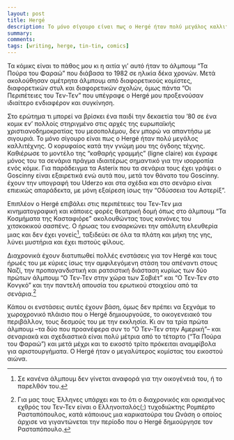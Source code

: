 ```yaml
---
layout: post
title: Hergé
description: Το μόνο σίγουρο είναι πως ο Hergé ήταν πολύ μεγάλος καλλιτέχνης. Ο κορυφαίος κατά την γνώμη μου της όγδοης τέχνης.
summary: 
comments: 
tags: [writing, herge, tin-tin, comics]
---
```


Τα κόμικς είναι το πάθος μου κι η αιτία γι’ αυτό ήταν το άλμπουμ “Τα Πούρα του Φαραώ” που διάβασα το 1982 σε ηλικία δέκα χρονών. Μετά ακολούθησαν αμέτρητα άλμπουμ από διαφορετικούς κομίστες, διαφορετικών στυλ και διαφορετικών σχολών, όμως πάντα “Οι Περιπέτειες του Τεν-Τεν” που υπέγραφε ο Hergé μου προξενούσαν ιδιαίτερο ενδιαφέρον και συγκίνηση.

Στο ερώτημα τι μπορεί να βρίσκει ένα παιδί την δεκαετία του ’80 σε ένα κομικ εν’ πολλοίς στηριγμένο στις αρχές της ευρωπαϊκής χριστιανοδημοκρατίας του μεσοπολέμου, δεν μπορώ να απαντήσω με σιγουριά. Το μόνο σίγουρο είναι πως ο Hergé ήταν πολύ μεγάλος καλλιτέχνης. Ο κορυφαίος κατά την γνώμη μου της όγδοης τέχνης. Καθιέρωσε το μοντέλο της “καθαρής γραμμής” (ligne claire) και έγραφε μόνος του τα σενάρια πράγμα ιδιαιτέρως σημαντικό για την ισορροπία ενός κόμικ. Για παράδειγμα τα Asterix που τα σενάρια τους έχει γράψει ο Goscinny είναι εξαιρετικά ενώ αυτά που, μετά τον θάνατο του Goscinny. έχουν την υπογραφή του Uderzo και στα σχέδια και στο σενάριο είναι επιεικώς απαράδεκτα, με μόνη εξαίρεση ίσως την “Οδύσσεια του Αστερίξ”.

Επιπλέον o Hergé επιβάλει στις περιπέτειες του Τεν-Τεν μια κινηματογραφική και κάποιες φορές θεατρική δομή όπως στο άλμπουμ “Τα Κοσμήματα της Κασταφιόρε” ακολουθώντας τους κανόνες του χιτσκοκικού σασπένς. Ο ήρωας του ενσαρκώνει την απόλυτη ελευθερία μιας και δεν έχει γονείς[^1], ταξιδεύει σε όλα τα πλάτη και μήκη της γης, λύνει μυστήρια και έχει πιστούς φίλους.

Διαχρονικά έχουν διατυπωθεί πολλές ενστάσεις για τον Hergé και τους ήρωές του με κύριες ίσως την αμφιλεγόμενη στάση του απέναντι στους Ναζί, την προπαγανδιστική και ρατσιστική διάσταση κυρίως των δύο πρώτων άλμπουμ “Ο Τεν-Τεν στην χώρα των Σοβιέτ” και “Ο Τεν-Τεν στο Κονγκό” και την παντελή απουσία του ερωτικού στοιχείου από τα σενάρια.[^2]

Κάπου οι ενστάσεις αυτές έχουν βάση, όμως δεν πρέπει να ξεχνάμε το χωροχρονικό πλάισιο που ο Hergé δημιουργούσε, το οικογενειακό του περιβάλλον, τους δεσμούς του με την εκκλησία. Κι αν τα τρία πρώτα άλμπουμ –τα δύο που προανέφερα συν το “Ο Τεν-Τεν στην Αμερική”– και σεναριακά και σχεδιαστικά είναι πολύ μέτρια από το τέταρτο (“Τα Πούρα του Φαραώ”) και μετά μέχρι και το εικοστό τρίτο πρόκειται αναμφίβολα για αριστουργήματα. Ο Hergé ήταν ο μεγαλύτερος κομίστας του εικοστού αιώνα.

[^1]: Σε κανένα άλμπουμ δεν γίνεται αναφορά για την οικογένειά του, ή το παρελθόν του.

[^2]: Για μας τους Έλληνες υπάρχει και το ότι ο διαχρονικός και ορκισμένος εχθρός του Τεν-Τεν είναι ο Ελληνοιταλός(;) τυχοδιώκτης Ρομπέρτο Ρασταπόπουλος, κατά κάποιους μια καρικατούρα του Ωνάση ο οποίος άρχισε να γιγαντώνεται την περίοδο που ο Hergé δημιούργησε τον Ρασταπόπουλο.